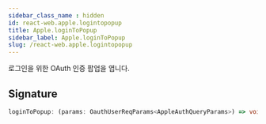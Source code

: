 ```yaml
---
sidebar_class_name : hidden
id: react-web.apple.logintopopup
title: Apple.loginToPopup
sidebar_label: Apple.loginToPopup
slug: /react-web.apple.logintopopup
---
```






로그인을 위한 OAuth 인증 팝업을 엽니다.

## Signature

```typescript
loginToPopup: (params: OauthUserReqParams<AppleAuthQueryParams>) => void;
```
